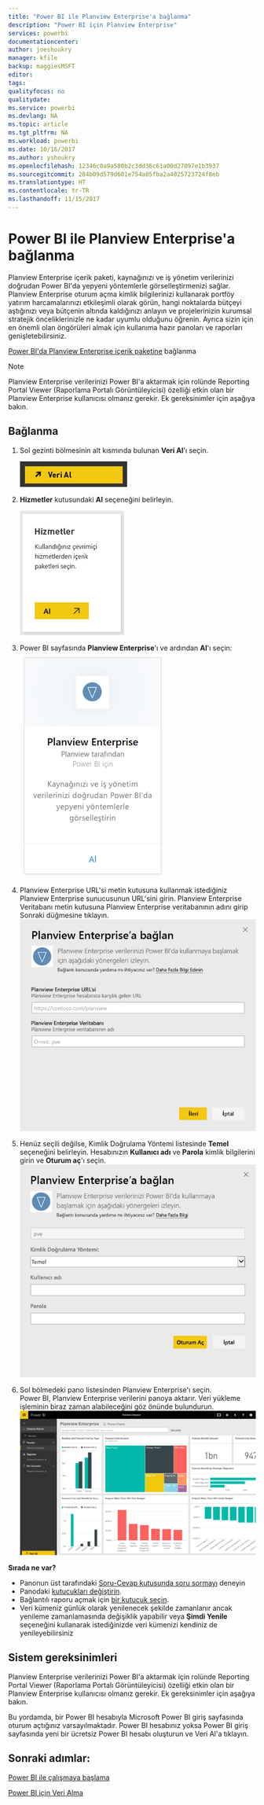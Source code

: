 ```yaml
---
title: "Power BI ile Planview Enterprise'a bağlanma"
description: "Power BI için Planview Enterprise"
services: powerbi
documentationcenter: 
author: joeshoukry
manager: kfile
backup: maggiesMSFT
editor: 
tags: 
qualityfocus: no
qualitydate: 
ms.service: powerbi
ms.devlang: NA
ms.topic: article
ms.tgt_pltfrm: NA
ms.workload: powerbi
ms.date: 10/16/2017
ms.author: yshoukry
ms.openlocfilehash: 12346c0a9a580b2c3dd36c61a00d27097e1b3937
ms.sourcegitcommit: 284b09d579d601e754a05fba2a4025723724f8eb
ms.translationtype: HT
ms.contentlocale: tr-TR
ms.lasthandoff: 11/15/2017
---
```

# <a name="connect-to-planview-enterprise-with-power-bi"></a>Power BI ile Planview Enterprise'a bağlanma
Planview Enterprise içerik paketi, kaynağınızı ve iş yönetim verilerinizi doğrudan Power BI'da yepyeni yöntemlerle görselleştirmenizi sağlar. Planview Enterprise oturum açma kimlik bilgilerinizi kullanarak portföy yatırım harcamalarınızı etkileşimli olarak görün, hangi noktalarda bütçeyi aştığınızı veya bütçenin altında kaldığınızı anlayın ve projelerinizin kurumsal stratejik önceliklerinizle ne kadar uyumlu olduğunu öğrenin. Ayrıca sizin için en önemli olan öngörüleri almak için kullanıma hazır panoları ve raporları genişletebilirsiniz.

[Power BI'da Planview Enterprise içerik paketine](https://app.powerbi.com/getdata/services/planview-enterprise) bağlanma

>[!NOTE]
>Planview Enterprise verilerinizi Power BI'a aktarmak için rolünde Reporting Portal Viewer (Raporlama Portalı Görüntüleyicisi) özelliği etkin olan bir Planview Enterprise kullanıcısı olmanız gerekir. Ek gereksinimler için aşağıya bakın.

## <a name="how-to-connect"></a>Bağlanma
1. Sol gezinti bölmesinin alt kısmında bulunan **Veri Al**'ı seçin.
   
    ![](media/service-connect-to-planview/get.png)
2. **Hizmetler** kutusundaki **Al** seçeneğini belirleyin.
   
    ![](media/service-connect-to-planview/services.png)
3. Power BI sayfasında **Planview Enterprise**'ı ve ardından **Al**'ı seçin:  
    ![](media/service-connect-to-planview/planview.png)
4. Planview Enterprise URL'si metin kutusuna kullanmak istediğiniz Planview Enterprise sunucusunun URL'sini girin. Planview Enterprise Veritabanı metin kutusuna Planview Enterprise veritabanının adını girip Sonraki düğmesine tıklayın.  
    ![](media/service-connect-to-planview/params.png)
5. Henüz seçili değilse, Kimlik Doğrulama Yöntemi listesinde **Temel** seçeneğini belirleyin. Hesabınızın **Kullanıcı adı** ve **Parola** kimlik bilgilerini girin ve **Oturum aç**'ı seçin.  
   ![](media/service-connect-to-planview/creds.png)
6. Sol bölmedeki pano listesinden Planview Enterprise'ı seçin.  
     Power BI, Planview Enterprise verilerini panoya aktarır. Veri yükleme işleminin biraz zaman alabileceğini göz önünde bulundurun.  
    ![](media/service-connect-to-planview/dashboard.png)

**Sırada ne var?**

* Panonun üst tarafındaki [Soru-Cevap kutusunda soru sormayı](service-q-and-a.md) deneyin
* Panodaki [kutucukları değiştirin](service-dashboard-edit-tile.md).
* Bağlantılı raporu açmak için [bir kutucuk seçin](service-dashboard-tiles.md).
* Veri kümeniz günlük olarak yenilenecek şekilde zamanlanır ancak yenileme zamanlamasında değişiklik yapabilir veya **Şimdi Yenile** seçeneğini kullanarak istediğinizde veri kümenizi kendiniz de yenileyebilirsiniz

## <a name="system-requirements"></a>Sistem gereksinimleri
Planview Enterprise verilerinizi Power BI'a aktarmak için rolünde Reporting Portal Viewer (Raporlama Portalı Görüntüleyicisi) özelliği etkin olan bir Planview Enterprise kullanıcısı olmanız gerekir. Ek gereksinimler için aşağıya bakın.

Bu yordamda, bir Power BI hesabıyla Microsoft Power BI giriş sayfasında oturum açtığınız varsayılmaktadır. Power BI hesabınız yoksa Power BI giriş sayfasında yeni bir ücretsiz Power BI hesabı oluşturun ve Veri Al'a tıklayın.

## <a name="next-steps"></a>Sonraki adımlar:

[Power BI ile çalışmaya başlama](service-get-started.md)

[Power BI için Veri Alma](service-get-data.md)